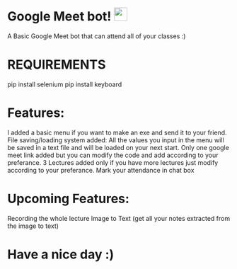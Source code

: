 # Google Meet bot! <img src="https://raw.githubusercontent.com/MartinHeinz/MartinHeinz/master/wave.gif" width="30px">

A Basic Google Meet bot that can attend all of your classes :)

# REQUIREMENTS
pip install selenium
pip install keyboard
 
# Features:
I added a basic menu if you want to make an exe and send it to your friend.
File saving/loading system added:
All the values you input in the menu will be saved in a text file and will be loaded on your next start.
Only one google meet link added but you can modify the code and add according to your preferance.
3 Lectures added only if you have more lectures just modify according to your preferance.
Mark your attendance in chat box

# Upcoming Features:
Recording the whole lecture
Image to Text (get all your notes extracted from the image to text)

# Have a nice day :)
